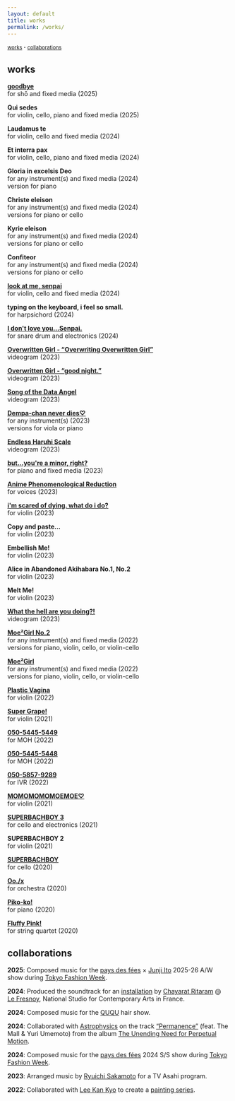 ```yaml
---
layout: default
title: works
permalink: /works/
---
```


<div class="stretchedread">
  <p><small><a href="#anchor1">works</a>・<a href="#anchor2">collaborations</a></small></p>

  <h2 id="anchor1">works</h2>

  <p><strong><a href="https://youtu.be/aX8Uu85CPoI?si=ryjQz5JCEvqMsQCC">goodbye</a></strong><br>for shō and fixed media (2025)</p>
  <p><strong>Qui sedes</strong><br>for violin, cello, piano and fixed media (2025)</p>
  <p><strong>Laudamus te</strong><br>for violin, cello and fixed media (2024)</p>
  <p><strong>Et interra pax</strong><br>for violin, cello, piano and fixed media (2024)</p>
  <p><strong>Gloria in excelsis Deo</strong><br>for any instrument(s) and fixed media (2024)<br>version for piano</p>
  <p><strong>Christe eleison</strong><br>for any instrument(s) and fixed media (2024)<br>versions for piano or cello</p>
  <p><strong>Kyrie eleison</strong><br>for any instrument(s) and fixed media (2024)<br>versions for piano or cello</p>
  <p><strong>Confiteor</strong><br>for any instrument(s) and fixed media (2024)<br>versions for piano or cello</p>
  <p><strong><a href="https://youtu.be/gCjOS_-_WLc?si=yb2C1UjMpIIn2t-s">look at me, senpai</a></strong><br>for violin, cello and fixed media (2024)</p>
  <p><strong>typing on the keyboard, i feel so small.</strong><br>for harpsichord (2024)</p>
  <p><strong><a href="https://www.youtube.com/watch?v=z_axOeS6H24&t=29s">I don't love you...Senpai.</a></strong><br>for snare drum and electronics (2024)</p>
  <p><strong><a href="https://youtu.be/vyrg_JCydHA?si=oasoWY3JBzqe0TiK">Overwritten Girl - “Overwriting Overwritten Girl”</a></strong><br>videogram (2023)</p>
  <p><strong><a href="https://youtu.be/TfjUW81PZ-w?si=IiuDxSCQq_UAfAAR">Overwritten Girl - “good night.”</a></strong><br>videogram (2023)</p>
  <p><strong><a href="https://youtu.be/0X3MOmN9_KU?si=7nCDoemMPlukoyiR">Song of the Data Angel</a></strong><br>videogram (2023)</p>
  <p><strong><a href="https://youtu.be/ZrJN5PtNvOM?si=5dMxIxrQM4LwySWW">Dempa-chan never dies♡</a></strong><br>for any instrument(s) (2023)<br>versions for viola or piano</p>
  <p><strong><a href="https://youtu.be/rWIiDX-99DI?si=MXQzZaMChfIX5YRH">Endless Haruhi Scale</a></strong><br>videogram (2023)</p>
  <p><strong><a href="https://youtu.be/0-B_Yw17b0k?si=_nPHYjKICoqUD4cd">but...you're a minor, right?</a></strong><br>for piano and fixed media (2023)</p>
  <p><strong><a href="https://www.youtube.com/watch?v=9QAmWViqJo8&t=3s">Anime Phenomenological Reduction</a></strong><br>for voices (2023)</p>
  <p><strong><a href="https://youtu.be/FHZgv7qcewc?si=jsd0hVsV4mZFUYhf">i'm scared of dying. what do i do?</a></strong><br>for violin (2023)</p>
  <p><strong>Copy and paste...</strong><br>for violin (2023)</p>
  <p><strong>Embellish Me!</strong><br>for violin (2023)</p>
  <p><strong>Alice in Abandoned Akihabara No.1, No.2</strong><br>for violin (2023)</p>
  <p><strong>Melt Me!</strong><br>for violin (2023)</p>
  <p><strong><a href="https://youtu.be/j-utfdxtvcI?si=AF42vSGbZihbyXmA">What the hell are you doing?!</a></strong><br>videogram (2023)</p>
  <p><strong><a href="https://youtu.be/sFESuZJ9-jg?si=vCdv2LMcqUHT8I-g">Moe²Girl No.2</a></strong><br>for any instrument(s) and fixed media (2022)<br>versions for piano, violin, cello, or violin-cello</p>
  <p><strong><a href="https://youtu.be/BTuI1c6JdLU?si=Ic_YO1cu3wofxc_7">Moe²Girl</a></strong><br>for any instrument(s) and fixed media (2022)<br>versions for piano, violin, cello, or violin-cello</p>
  <p><strong><a href="https://youtu.be/OU8-vKPXb9s?si=Hib1aM1LSv7AmeDw">Plastic Vagina</a></strong><br>for violin (2022)</p>
  <p><strong><a href="https://youtu.be/IW2I5nBcsVc?si=Ly12hyPXFLGu-CuL">Super Grape!</a></strong><br>for violin (2021)</p>
  <p><strong><a href="https://youtu.be/Bgx_4b-mOcc?si=vIAsrFmexLqUNXXJ">050-5445-5449</a></strong><br>for MOH (2022)</p>
  <p><strong><a href="https://youtu.be/qLdIAqjkgio?si=3edR01MYhC1c_C9F">050-5445-5448</a></strong><br>for MOH (2022)</p>
  <p><strong><a href="https://youtu.be/xHKkg3CDJ0c?si=TjpcRTg_HCod8O9K">050-5857-9289</a></strong><br>for IVR (2022)</p>
  <p><strong><a href="https://youtu.be/KMLexWsqGdM?si=WI_QyOEnwGd75L56">MOMOMOMOMOEMOE♡</a></strong><br>for violin (2021)</p>
  <p><strong><a href="https://youtu.be/EKFb66A6bdM?si=bXH3B90oU8qeHeKL">SUPERBACHBOY 3</a></strong><br>for cello and electronics (2021)</p>
  <p><strong>SUPERBACHBOY 2</strong><br>for violin (2021)</p>
  <p><strong><a href="https://youtu.be/OdEGftdC2jE?si=_CZ0JMYJbBmp-BZN">SUPERBACHBOY</a></strong><br>for cello (2020)</p>
  <p><strong><a href="https://youtu.be/5AJ7vb5HwXE?si=ck06eIizM58w7mYg">Oo./x</a></strong><br>for orchestra (2020)</p>
  <p><strong><a href="https://youtu.be/sqk6g-kBe1E?si=SJJzoVJmd34b-1-8">Piko-ko!</a></strong><br>for piano (2020)</p>
  <p><strong><a href="https://youtu.be/jGv8AuLA9dc?si=SvrrmsiMaM1FT-F9">Fluffy Pink!</a></strong><br>for string quartet (2020)</p>

  <h2 id="anchor2">collaborations</h2>

  <p><strong>2025</strong>: Composed music for the <a href="https://www.pays-des-fees.com/">pays des fées</a> × <a href="https://en.wikipedia.org/wiki/Junji_Ito">Junji Ito</a> 2025-26 A/W show during <a href="https://rakutenfashionweektokyo.com/en/">Tokyo Fashion Week</a>.</p>
  <p><strong>2024</strong>: Produced the soundtrack for an <a href="https://vimeo.com/1031181683?share=copy">installation</a> by <a href="https://www.lefresnoy.net/en/ecole/etudiant/607/">Chayarat Ritaram</a> @ <a href="https://www.lefresnoy.net/en/">Le Fresnoy</a>, National Studio for Contemporary Arts in France.</p>
  <p><strong>2024</strong>: Composed music for the <a href="https://ququ.tokyo/">QUQU</a> hair show.</p>
  <p><strong>2024</strong>: Collaborated with <a href="https://www.youtube.com/channel/UCWSC_-y9QsDmACXRY3rvtsQ">Astrophysics</a> on the track <a href="https://youtu.be/Y1hTFcH8wwg?si=L2paonDp0qdLIrpy">“Permanence”</a> (feat. The Mall & Yuri Umemoto) from the album <a href="https://youtu.be/xzPwmzUlXx0?si=xfRrZy3B_iARggq-">The Unending Need for Perpetual Motion</a>.</p>
  <p><strong>2024</strong>: Composed music for the <a href="https://www.pays-des-fees.com/">pays des fées</a> 2024 S/S show during <a href="https://rakutenfashionweektokyo.com/en/">Tokyo Fashion Week</a>.</p>
  <p><strong>2023</strong>: Arranged music by <a href="https://www.sitesakamoto.com/biography">Ryuichi Sakamoto</a> for a TV Asahi program.</p>
  <p><strong>2022</strong>: Collaborated with <a href="https://leekankyo.com/">Lee Kan Kyo</a> to create a <a href="https://www.fashionsnap.com/article/leekankyo-interview/#lg=1&slide=11">painting series</a>.</p>
</div>
